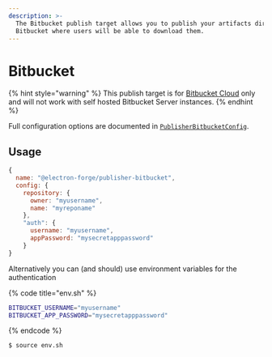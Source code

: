 ```yaml
---
description: >-
  The Bitbucket publish target allows you to publish your artifacts directly to
  Bitbucket where users will be able to download them.
---
```


# Bitbucket

{% hint style="warning" %}
This publish target is for [Bitbucket Cloud](https://bitbucket.org) only and will not work with self hosted Bitbucket Server instances.
{% endhint %}

Full configuration options are documented in [`PublisherBitbucketConfig`](https://js.electronforge.io/interfaces/_electron_forge_publisher_bitbucket.PublisherBitbucketConfig.html).

## Usage

```javascript
{
  name: "@electron-forge/publisher-bitbucket",
  config: {
    repository: {
      owner: "myusername",
      name: "myreponame"
    },
    "auth": {
      username: "myusername",
      appPassword: "mysecretapppassword"
    }
}
```

Alternatively you can \(and should\) use environment variables for the authentication

{% code title="env.sh" %}
```bash
BITBUCKET_USERNAME="myusername"
BITBUCKET_APP_PASSWORD="mysecretapppassword"
```
{% endcode %}

```bash
$ source env.sh
```

